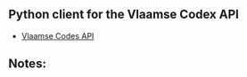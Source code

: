 ## Python client for the Vlaamse Codex API

* [Vlaamse Codes API](https://codex.opendata.api.vlaanderen.be/docs/#!/Thema/Thema_Get)


## Notes:

